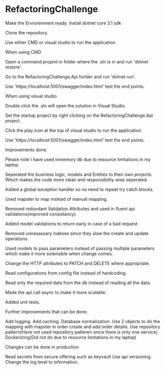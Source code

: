 # RefactoringChallenge

Make the Enviorenment ready.
Install dotnet core 3.1 sdk

Clone the repository.

Use either CMD or visual studio to run the application.

When using CMD

Open a command propmt in folder where the .sln is in and run 'dotnet restore'.

Go to the RefactoringChallenge.Api forlder and run 'dotnet run'.

Use 'https://localhost:5001/swagger/index.html' test the end points.

When using visual studio 

Double click the .sln will open the solution in Visual Studio.

Set the startup project by right clicking on the RefactoringChallenge.Api project.

Click the play icon at the top of visual studio to run the application.

Use 'https://localhost:5001/swagger/index.html' test the end points.

Improvements done.

Please note I have used inmemory db due to resource limitations in my laptop.

Seperated the business logic, models and Entities to their own projects.
Which makes the code more clean and responsibility wise seperated.

Added a global exception handler so no need to repeat try catch blocks.

Used mapster to map instead of manual mapping.

Removed redundant Validation Attributes and used in fluent api validations(improved consistancy).

Added model validations to return early in case of a bad request.

Removed unnesassary indexes since they slow the create and update operations.

Used models to pass parameters instead of passing multiple parameters which make it more extensible when change comes.

Change the HTTP attributes to PATCH and DELETE where appropriate.

Read configurations from config file instead of hardcoding.

Read only the required data from the db instead of reading all the data.

Made the api call async to make it more scalable.

Added unit tests.

Further improvements that can be done.

Add logging.
Add caching.
Database normalization.
Use 2 objects to do the mapping with mapster in order create and add order details.
Use repository pattern(Have not used repository patteren since there is only one service).
Dockerizing(Did not do due to resource limitations in my laptop)

Changes can be done in production

Read secrets from secure offering such as keyvault
Use api versioning
Change the log level to information.

